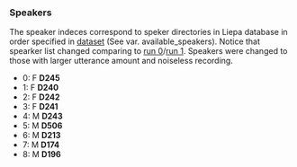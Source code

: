 
### Speakers
The speaker indeces correspond to speker directories in Liepa database in order specified in [dataset](experiment/liepa_2008.05.27/datasets/liepa.py) (See var. available_speakers). Notice that spearker list changed comparing to [run 0](run_0.md)/[run 1](run_1.md). Speakers were changed to those with larger utterance amount and noiseless recording.

- 0: F **D245**
- 1: F **D240**
- 2: F **D242**
- 3: F **D241**
- 4: M **D243**
- 5: M **D506**
- 6: M **D213**
- 7: M **D174**
- 8: M **D196**
